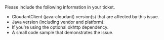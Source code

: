 Please include the following information in your ticket.

- CloudantClient (java-cloudant) version(s) that are affected by this issue.
- Java version (including vendor and platform).
- If you're using the optional okhttp dependency.
- A small code sample that demonstrates the issue.
